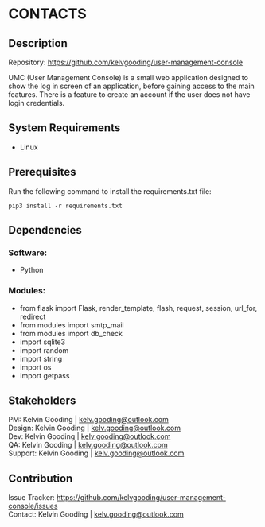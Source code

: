 # CONTACTS

## Description

Repository: https://github.com/kelvgooding/user-management-console

UMC (User Management Console) is a small web application designed to show the log in screen of an application, before gaining access to the main features. There is a feature to create an account if the user does not have login credentials.

## System Requirements

- Linux

## Prerequisites

Run the following command to install the requirements.txt file:

```
pip3 install -r requirements.txt
```

## Dependencies

### Software:

- Python

### Modules:

- from flask import Flask, render_template, flash, request, session, url_for, redirect
- from modules import smtp_mail
- from modules import db_check
- import sqlite3
- import random
- import string
- import os
- import getpass

## Stakeholders

PM: Kelvin Gooding | kelv.gooding@outlook.com<br>
Design: Kelvin Gooding | kelv.gooding@outlook.com<br>
Dev: Kelvin Gooding | kelv.gooding@outlook.com<br>
QA: Kelvin Gooding | kelv.gooding@outlook.com<br>
Support: Kelvin Gooding | kelv.gooding@outlook.com

## Contribution

Issue Tracker: https://github.com/kelvgooding/user-management-console/issues<br>
Contact: Kelvin Gooding | kelv.gooding@outlook.com
